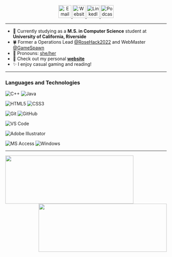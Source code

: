 <!-- <img src='banner.png' title='Crystals GitHub Banner' width='' alt='banner' /> -->

<p align ="center">
  <a href ="mailto:crystlfng@gmail.com">
    <img alt="Email" width =40px src="https://cdn-icons-png.flaticon.com/512/732/732200.png">
  </a>
  <a href ="https://crystlfng.github.io/businesscard/">
    <img alt="Website" width =40px src="https://cdn-icons-png.flaticon.com/512/841/841364.png">
  </a>
  <a href ="https://www.linkedin.com/in/crystal-feng-23307219b">
    <img alt="LinkedIn" width =40px src="https://cdn-icons-png.flaticon.com/512/2504/2504923.png">
  </a>
   <a href ="https://open.spotify.com/show/7fCem3M3voES6Ceqk9wNcj?si=4Y6cprNeRnCdQTxj9ofn9w">
    <img alt="Podcast" width =40px src="https://cdn-icons-png.flaticon.com/512/831/831299.png">
  </a>
  
</p>

---

- 🍄 Currently studying as a **M.S. in Computer Science** student at **University of California, Riverside**
- 🍀 Former a Operations Lead [@RoseHack2022](https://rosehack.com/) and WebMaster [@GameSpawn](https://gamespawn.github.io/)
- 🌈 Pronouns: [she/her](https://www.mypronouns.org/she-her)
- 🐚 Check out my personal **[website](https://crystlfng.github.io/businesscard/)**
- ✨ I enjoy casual gaming and reading! 

---

### Languages and Technologies

![C++](https://img.shields.io/badge/C++-Solutions-blue.svg?style=flat&logo=c%2B%2B)
![Java](http://img.shields.io/badge/-Java-f89820?style=flat&logo=java&logoColor=ffffff)

![HTML5](https://img.shields.io/badge/-HTML5-E44D26?style=flat&logo=html5&logoColor=ffffff)
![CSS3](https://img.shields.io/badge/-CSS3-2965f1?style=flat&logo=css3&logoColor=ffffff)

![Git](https://img.shields.io/badge/-Git-%23F05032?style=flat&logo=git&logoColor=ffffff)
![GitHub](https://img.shields.io/badge/-GitHub-211F1F?style=flat&logo=github&logoColor=ffffff)

![VS Code](http://img.shields.io/badge/-VS%20Code-007ACC?style=flat&logo=visual-studio-code&logoColor=ffffff)

![Adobe Illustrator](http://img.shields.io/badge/-Adobe%20Illustrator-FC8F30?style=flat&logo=adobe-illustrator&logoColor=ffffff)

![MS Access](http://img.shields.io/badge/-Microsoft%20Office-DC3E15?style=flat&logo=microsoft-office&logoColor=ffffff)
![Windows](http://img.shields.io/badge/-Windows-0078D6?style=flat&logo=windows&logoColor=ffffff)

---

<p align="middle">
  <img align="left" width="400" height="150" src="https://github-readme-stats.vercel.app/api?username=crystlfng&show_icons=true&theme=tokyonight"/>
  <img align="right" width="400" height="150" src="https://github-readme-stats.vercel.app/api/top-langs/?username=crystlfng&layout=compact&theme=tokyonight"/>
</p>

<!--
**crystlfng/crystlfng** is a ✨ _special_ ✨ repository because its `README.md` (this file) appears on your GitHub profile.

Here are some ideas to get you started:

- 🔭 I’m currently working on ...
- 🌱 I’m currently learning ...
- 👯 I’m looking to collaborate on ...
- 🤔 I’m looking for help with ...
- 💬 Ask me about ...
- 📫 How to reach me: ...
- 😄 Pronouns: ...
- ⚡ Fun fact: ...
-->

